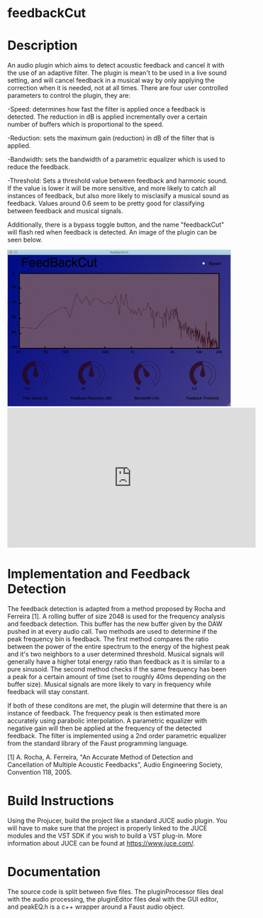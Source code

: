 # feedbackCut

# Description
An audio plugin which aims to detect acoustic feedback and cancel it with the use of an adaptive filter. The plugin is mean't to be used in a live sound setting, and will cancel feedback in a musical way by only applying the correction when it is needed, not at all times. There are four user controlled parameters to control the plugin, they are: 

-Speed: determines how fast the filter is applied once a feedback is detected. The reduction in dB is applied incrementally over a certain number of buffers which is proportional to the speed.

-Reduction: sets the maximum gain (reduction) in dB of the filter that is applied.

-Bandwidth: sets the bandwidth of a parametric equalizer which is used to reduce the feedback.

-Threshold: Sets a threshold value between feedback and harmonic sound. If the value is lower it will be more sensitive, and more likely to catch all instances of feedback, but also more likely to misclasify a musical sound as feedback. Values around 0.6 seem to be pretty good for classifying between feedback and musical signals. 

Additionally, there is a bypass toggle button, and the name "feedbackCut" will flash red when feedback is detected. An image of the plugin can be seen below.


<img src="plugin.png" alt="Normal View Mode" style="max-width:100%;">
</img>

<iframe width="560" height="315" src="https://www.youtube.com/embed/yL6cbauyMOg" frameborder="0" allowfullscreen></iframe>

# Implementation and Feedback Detection
The feedback detection is adapted from a method proposed by Rocha and Ferreira [1]. A rolling buffer of size 2048 is used for the frequency analysis and feedback detection. This buffer has the new buffer given by the DAW pushed in at every audio call. Two methods are used to determine if the peak frequency bin is feedback. The first method compares the ratio between the power of the entire spectrum to the energy of the highest peak and it's two neighbors to a user determined threshold. Musical signals will generally have a higher total energy ratio than feedback as it is similar to a pure sinusoid. The second method checks if the same frequency has been a peak for a certain amount of time (set to roughly 40ms depending on the buffer size). Musical signals are more likely to vary in frequency while feedback will stay constant. 

If both of these conditons are met, the plugin will determine that there is an instance of feedback. The frequency peak is then estimated more accurately using parabolic interpolation. A parametric equalizer with negative gain will then be applied at the frequency of the detected feedback. The filter is implemented using a 2nd order parametric equalizer from the standard library of the Faust programming language.

[1] A. Rocha, A. Ferreira, "An Accurate Method of Detection and Cancellation of Multiple Acoustic Feedbacks", Audio Engineering Society, Convention 118, 2005.

# Build Instructions 
Using the Projucer, build the project like a standard JUCE audio plugin. You will have to make sure that the project is properly linked to the JUCE modules and the VST SDK if you wish to build a VST plug-in. More information about JUCE can be found at https://www.juce.com/.

# Documentation
The source code is split between five files. The pluginProcessor files deal with the audio processing, the pluginEditor files deal with the GUI editor, and peakEQ.h is a c++ wrapper around a Faust audio object.
